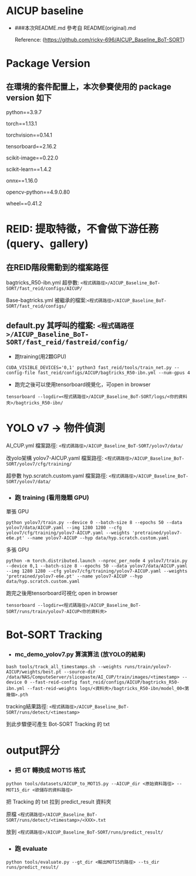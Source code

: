 # AICUP baseline
* ###本次README.md 參考自 README(original).md

	Reference: (https://github.com/ricky-696/AICUP_Baseline_BoT-SORT)

# Package Version
## 在環境的套件配置上，本次參賽使用的 package version 如下
python==3.9.7

torch==1.13.1

torchvision==0.14.1

tensorboard==2.16.2

scikit-image==0.22.0

scikit-learn==1.4.2

onnx==1.16.0

opencv-python==4.9.0.80

wheel==0.41.2

# REID: 提取特徵，不會做下游任務 (query、gallery)
## 在REID階段需動到的檔案路徑
bagtricks_R50-ibn.yml 超參數:
`<程式碼路徑>/AICUP_Baseline_BoT-SORT/fast_reid/configs/AICUP/`

Base-bagtricks.yml 被繼承的檔案:`<程式碼路徑>/AICUP_Baseline_BoT-SORT/fast_reid/configs/`

default.py 其呼叫的檔案:
`<程式碼路徑>/AICUP_Baseline_BoT-SORT/fast_reid/fastreid/config/`
---
* 跑training(用2顆GPU)
```shell
CUDA_VISIBLE_DEVICES='0,1' python3 fast_reid/tools/train_net.py --config-file fast_reid/configs/AICUP/bagtricks_R50-ibn.yml --num-gpus 4
```
* 跑完之後可以使用tensorboard視覺化，可open in browser
```shell
tensorboard --logdir=<程式碼路徑>/AICUP_Baseline_BoT-SORT/logs/<你的資料夾>/bagtricks_R50-ibn/
```
	
# YOLO v7 -> 物件偵測
AI_CUP.yml 檔案路徑:
`<程式碼路徑>/AICUP_Baseline_BoT-SORT/yolov7/data/`

改yolo架構 yolov7-AICUP.yaml 檔案路徑:
`<程式碼路徑>/AICUP_Baseline_BoT-SORT/yolov7/cfg/training/`

超參數 hyp.scratch.custom.yaml 檔案路徑:
`<程式碼路徑>/AICUP_Baseline_BoT-SORT/yolov7/data/`
	
* ### 跑 training (看用幾顆 GPU)

單張 GPU
```shell
python yolov7/train.py --device 0 --batch-size 8 --epochs 50 --data yolov7/data/AICUP.yaml --img 1280 1280 --cfg yolov7/cfg/training/yolov7-AICUP.yaml --weights 'pretrained/yolov7-e6e.pt' --name yolov7-AICUP --hyp data/hyp.scratch.custom.yaml
```
多張 GPU
```shell
python -m torch.distributed.launch --nproc_per_node 4 yolov7/train.py --device 0,1 --batch-size 8 --epochs 50 --data yolov7/data/AICUP.yaml --img 1280 1280 --cfg yolov7/cfg/training/yolov7-AICUP.yaml --weights 'pretrained/yolov7-e6e.pt' --name yolov7-AICUP --hyp data/hyp.scratch.custom.yaml
```
跑完之後用tensorboard可視化 open in browser
```shell
tensorboard --logdir=<程式碼路徑>/AICUP_Baseline_BoT-SORT/runs/train/yolov7-AICUP<你的資料夾>
```
	
# Bot-SORT Tracking
* ### mc_demo_yolov7.py 算演算法 (放YOLO的結果)
```shell
bash tools/track_all_timestamps.sh --weights runs/train/yolov7-AICUP/weights/best.pt --source-dir /data/NAS/ComputeServer/slicepaste/AI_CUP/train/images/<timestamp> --device 0 --fast-reid-config fast_reid/configs/AICUP/bagtricks_R50-ibn.yml --fast-reid-weights logs/<資料夾>/bagtricks_R50-ibn/model_00<第幾個>.pth
```
tracking結果路徑:
	`<程式碼路徑>/AICUP_Baseline_BoT-SORT/runs/detect/<timestamp>`

到此步驟便可產生 Bot-SORT Tracking 的 txt



# output評分
* ### 把 GT 轉換成 MOT15 格式
```shell
python tools/datasets/AICUP_to_MOT15.py --AICUP_dir <原始資料路徑> --MOT15_dir <欲儲存的資料路徑>
```

把 Tracking 的 txt 拉到 predict_result 資料夾

原檔 `<程式碼路徑>/AICUP_Baseline_BoT-SORT/runs/detect/<timestamp>/<XXX>.txt`

放到 `<程式碼路徑>/AICUP_Baseline_BoT-SORT/runs/predict_result/`

* ### 跑 evaluate
```shell
python tools/evaluate.py --gt_dir <輸出MOT15的路徑> --ts_dir runs/predict_result/
```


